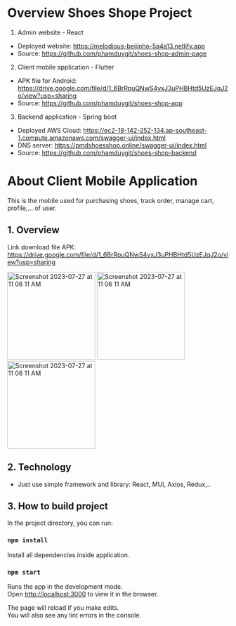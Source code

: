# Overview Shoes Shope Project

1. Admin website - React
- Deployed website: https://melodious-beijinho-5a4a13.netlify.app
- Source: https://github.com/phamduygit/shoes-shop-admin-page
2. Client mobile application - Flutter
- APK file for Android: https://drive.google.com/file/d/1_6BrRpuQNwS4yxJ3uPHBHtd5UzEJqJ2o/view?usp=sharing
- Source: https://github.com/phamduygit/shoes-shop-app
3. Backend application - Spring boot
- Deployed AWS Cloud: https://ec2-18-142-252-134.ap-southeast-1.compute.amazonaws.com/swagger-ui/index.html
- DNS server: https://pmdshoesshop.online/swagger-ui/index.html
- Source: https://github.com/phamduygit/shoes-shop-backend

# About Client Mobile Application
This is the mobile used for purchasing shoes, track order, manage cart, profile,... of user.
## 1. Overview
Link download file APK: https://drive.google.com/file/d/1_6BrRpuQNwS4yxJ3uPHBHtd5UzEJqJ2o/view?usp=sharing

<img width="200" alt="Screenshot 2023-07-27 at 11 06 11 AM" src="https://github.com/phamduygit/shoes-shop-app/assets/48823695/c39ad150-2258-47f8-9eb0-1957d74fd10e">
<img width="200" alt="Screenshot 2023-07-27 at 11 06 11 AM" src="https://github.com/phamduygit/shoes-shop-app/assets/48823695/5bf812a9-73d1-4b55-b33b-af9cdb1aef91">
<img width="200" alt="Screenshot 2023-07-27 at 11 06 11 AM" src="https://github.com/phamduygit/shoes-shop-app/assets/48823695/531784c3-785a-44b1-8e26-fb41df54bfd5">


## 2. Technology
- Just use simple framework and library: React, MUI, Axios, Redux,..

## 3. How to build project
In the project directory, you can run:

### `npm install`

Install all dependencies inside application.

### `npm start`

Runs the app in the development mode.\
Open [http://localhost:3000](http://localhost:3000) to view it in the browser.

The page will reload if you make edits.\
You will also see any lint errors in the console.
